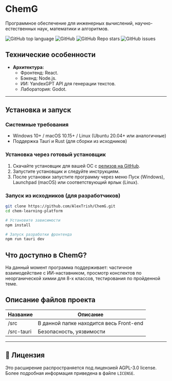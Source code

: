 # ChemG
Программное обеспечение для инженерных вычислений, научно-естественных наук, математики и алгоритмов.

![GitHub top language](https://img.shields.io/github/languages/top/AlexTrish/ChemG)
![GitHub](https://img.shields.io/github/license/AlexTrish/ChemG)
![GitHub Repo stars](https://img.shields.io/github/stars/AlexTrish/ChemG)
![GitHub issues](https://img.shields.io/github/issues/AlexTrish/ChemG)

## Технические особенности

- **Архитектура:**
  - Фронтенд: React.
  - Бэкенд: Node.js.
  - ИИ: YandexGPT API для генерации текстов.
  - Лаборатория: Godot.

---

## Установка и запуск

### Системные требования

- Windows 10+ / macOS 10.15+ / Linux (Ubuntu 20.04+ или аналогичные)
- Поддержка Tauri и Rust (для сборки из исходников)

### Установка через готовый установщик

1. Скачайте установщик для вашей ОС с [релизов на GitHub](https://github.com/AlexTrish/ChemG/releases).
2. Запустите установщик и следуйте инструкциям.
3. После установки запустите программу через меню Пуск (Windows), Launchpad (macOS) или соответствующий ярлык (Linux).

### Запуск из исходников (для разработчиков)

```bash
git clone https://github.com/AlexTrish/ChemG.git
cd chem-learning-platform

# Установите зависимости
npm install

# Запуск разработки фронтенда
npm run tauri dev
```

## Что доступно в ChemG?
На данный момент программа поддерживает: частичное взаимодействие с ИИ-наставником,
просмотр конспектов по неорганической химии для 8-х классов, тестирования по
пройденной теме.

## Описание файлов проекта
| Название | Описание                                                        |
|----------|-----------------------------------------------------------------|
| /src	   | В данной папке находится весь Front-end                         |
| /src-tauri      | Безопасность, уязвимости                                 |

---

## 📝 Лицензия

Это расширение распространяется под лицензией AGPL-3.0 license. Более подробная информация приведена в файле `LICENSE`.
